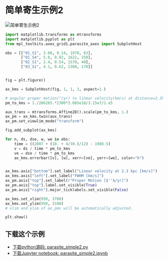 # 简单寄生示例2

![简单寄生示例2](https://matplotlib.org/_images/sphx_glr_parasite_simple2_001.png)

```python
import matplotlib.transforms as mtransforms
import matplotlib.pyplot as plt
from mpl_toolkits.axes_grid1.parasite_axes import SubplotHost

obs = [["01_S1", 3.88, 0.14, 1970, 63],
       ["01_S4", 5.6, 0.82, 1622, 150],
       ["02_S1", 2.4, 0.54, 1570, 40],
       ["03_S1", 4.1, 0.62, 2380, 170]]


fig = plt.figure()

ax_kms = SubplotHost(fig, 1, 1, 1, aspect=1.)

# angular proper motion("/yr) to linear velocity(km/s) at distance=2.3kpc
pm_to_kms = 1./206265.*2300*3.085e18/3.15e7/1.e5

aux_trans = mtransforms.Affine2D().scale(pm_to_kms, 1.)
ax_pm = ax_kms.twin(aux_trans)
ax_pm.set_viewlim_mode("transform")

fig.add_subplot(ax_kms)

for n, ds, dse, w, we in obs:
    time = ((2007 + (10. + 4/30.)/12) - 1988.5)
    v = ds / time * pm_to_kms
    ve = dse / time * pm_to_kms
    ax_kms.errorbar([v], [w], xerr=[ve], yerr=[we], color="k")


ax_kms.axis["bottom"].set_label("Linear velocity at 2.3 kpc [km/s]")
ax_kms.axis["left"].set_label("FWHM [km/s]")
ax_pm.axis["top"].set_label(r"Proper Motion [$''$/yr]")
ax_pm.axis["top"].label.set_visible(True)
ax_pm.axis["right"].major_ticklabels.set_visible(False)

ax_kms.set_xlim(950, 3700)
ax_kms.set_ylim(950, 3100)
# xlim and ylim of ax_pms will be automatically adjusted.

plt.show()
```

## 下载这个示例
            
- [下载python源码: parasite_simple2.py](https://matplotlib.org/_downloads/parasite_simple2.py)
- [下载Jupyter notebook: parasite_simple2.ipynb](https://matplotlib.org/_downloads/parasite_simple2.ipynb)